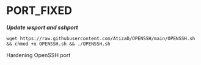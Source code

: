# PORT_FIXED
___Update wsport and sshport___

```
wget https://raw.githubusercontent.com/AtizaD/OPENSSH/main/OPENSSH.sh && chmod +x OPENSSH.sh && ./OPENSSH.sh
```
Hardening OpenSSH port
